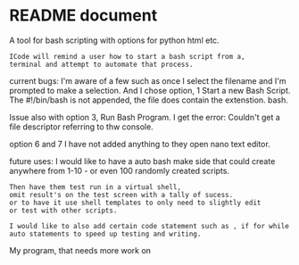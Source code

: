 # README document

A tool for bash scripting with options for python html etc.
	
	ICode will remind a user how to start a bash script from a,
	terminal and attempt to automate that process.

current bugs: 
	I'm aware of a few such as once I select the filename and I'm 
	prompted to make a selection. And I chose option, 1 Start a new Bash Script. 
	The #!/bin/bash is not appended, the file does contain the extenstion.
	bash.

Issue also with option 3, Run Bash Program. I get the error: Couldn't get a 
file descriptor referring to thw console. 

option 6 and 7 I have not added anything to they open nano text editor.

future uses:
	I would like to have a auto bash make side that could create 
	anywhere from 1-10 - or even 100 randomly created scripts.
	
	Then have them test run in a virtual shell,
	omit result's on the test screen with a tally of sucess.
	or to have it use shell templates to only need to slightly edit 
	or test with other scripts.
 	
	I would like to also add certain code statement such as , if for while 
	auto statements to speed up testing and writing.








My program, that needs more work on 
